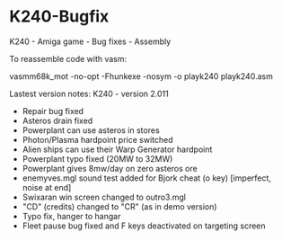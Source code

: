 # K240-Bugfix
K240 - Amiga game - Bug fixes - Assembly

To reassemble code with vasm:

vasmm68k_mot -no-opt -Fhunkexe -nosym -o playk240 playk240.asm

Lastest version notes:
K240 - version 2.011
- Repair bug fixed
- Asteros drain fixed
- Powerplant can use asteros in stores
- Photon/Plasma hardpoint price switched
- Alien ships can use their Warp Generator hardpoint
- Powerplant typo fixed (20MW to 32MW)
- Powerplant gives 8mw/day on zero asteros ore
- enemyves.mgl sound test added for Bjork cheat (o key) [imperfect, noise at end]
- Swixaran win screen changed to outro3.mgl
- "CD" (credits) changed to "CR" (as in demo version)
- Typo fix, hanger to hangar
- Fleet pause bug fixed and F keys deactivated on targeting screen
